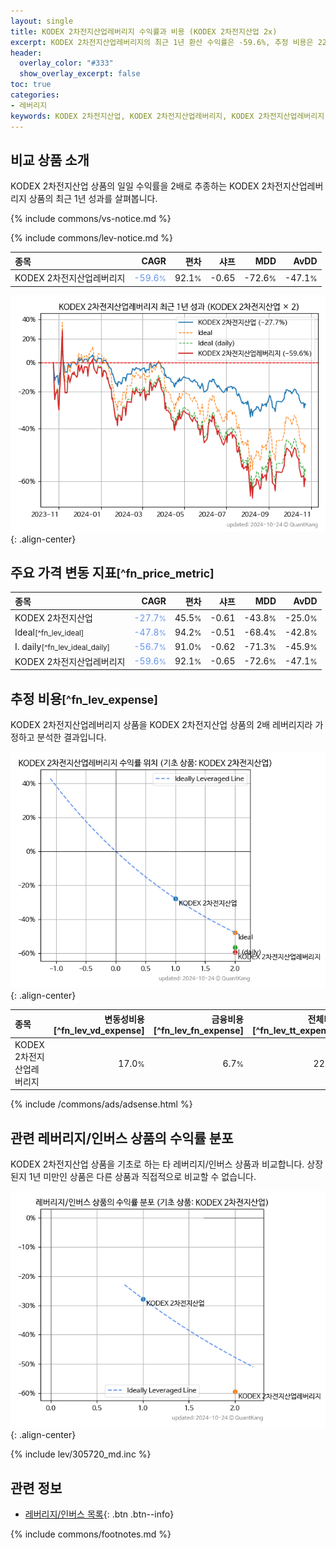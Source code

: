 ```yaml
---
layout: single
title: KODEX 2차전지산업레버리지 수익률과 비용 (KODEX 2차전지산업 2x)
excerpt: KODEX 2차전지산업레버리지의 최근 1년 환산 수익률은 -59.6%, 추정 비용은 22.6%입니다.
header:
  overlay_color: "#333"
  show_overlay_excerpt: false
toc: true
categories:
- 레버리지
keywords: KODEX 2차전지산업, KODEX 2차전지산업레버리지, KODEX 2차전지산업레버리지 KODEX 2차전지산업 비교, 462330, 305720, 462330 462330 비교
---
```


## 비교 상품 소개


KODEX 2차전지산업 상품의 일일 수익률을 2배로 추종하는 KODEX 2차전지산업레버리지 상품의 최근 1년 성과를 살펴봅니다.





{% include commons/vs-notice.md %}

{% include commons/lev-notice.md %}

| **종목** | **CAGR** | **편차** | **샤프** | **MDD** | **AvDD** |
| :------------ | ------: | -----------: | -------: | ------: | -------: |
| KODEX 2차전지산업레버리지 | <span style="color: cornflowerblue">-59.6<small>%</small></span> | 92.1<small>%</small> | -0.65 | -72.6<small>%</small> | -47.1<small>%</small> |

<!-- more -->


![KODEX 2차전지산업레버리지](/lev/images/462330.png){: .align-center}


## 주요 가격 변동 지표<small>[^fn_price_metric]</small>


| **종목** | **CAGR** | **편차** | **샤프** | **MDD** | **AvDD** |
| :------------ | ------: | -----------: | -------: | ------: | -------: |
| KODEX 2차전지산업 | <span style="color: cornflowerblue">-27.7<small>%</small></span> | 45.5<small>%</small> | -0.61 | -43.8<small>%</small> | -25.0<small>%</small> |
| Ideal<small>[^fn_lev_ideal]</small> | <span style="color: cornflowerblue">-47.8<small>%</small></span> | 94.2<small>%</small> | -0.51 | -68.4<small>%</small> | -42.8<small>%</small> |
| I. daily<small>[^fn_lev_ideal_daily]</small> | <span style="color: cornflowerblue">-56.7<small>%</small></span> | 91.0<small>%</small> | -0.62 | -71.3<small>%</small> | -45.9<small>%</small> |
| KODEX 2차전지산업레버리지 | <span style="color: cornflowerblue">-59.6<small>%</small></span> | 92.1<small>%</small> | -0.65 | -72.6<small>%</small> | -47.1<small>%</small> |


## 추정 비용<small>[^fn_lev_expense]</small><a id="expense"></a>

KODEX 2차전지산업레버리지 상품을 KODEX 2차전지산업 상품의 2배 레버리지라 가정하고 분석한 결과입니다.

![KODEX 2차전지산업레버리지](/lev/images/462330_ideal.png){: .align-center}

| **종목** | **변동성비용**[^fn_lev_vd_expense] | **금융비용**[^fn_lev_fn_expense] | **전체비용**[^fn_lev_tt_expense] |
| :------------ | ------: | -----------: | -------: |
| KODEX 2차전지산업레버리지 | 17.0<small>%</small> | 6.7<small>%</small> | 22.6<small>%</small> |

{% include /commons/ads/adsense.html %}



## 관련 레버리지/인버스 상품의 수익률 분포

KODEX 2차전지산업 상품을 기초로 하는 타 레버리지/인버스 상품과 비교합니다. 상장된지 1년 미만인 상품은 다른 상품과 직접적으로 비교할 수 없습니다.

![KODEX 2차전지산업](/lev/images/305720_ideal.png){: .align-center}

{% include lev/305720_md.inc %}


## 관련 정보

- [레버리지/인버스 목록](/lev/){: .btn .btn--info}

{% include commons/footnotes.md %}